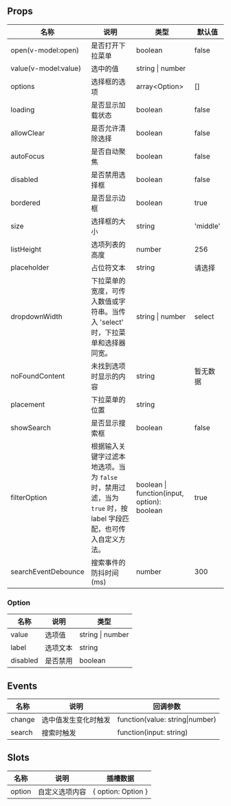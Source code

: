 ## Props

| 名称                 | 说明                                                                                                           | 类型                                        | 默认值   |
| -------------------- | -------------------------------------------------------------------------------------------------------------- | ------------------------------------------- | -------- |
| open(v-model:open)   | 是否打开下拉菜单                                                                                               | boolean                                     | false    |
| value(v-model:value) | 选中的值                                                                                                       | string \| number                            |          |
| options              | 选择框的选项                                                                                                   | array\<Option\>                             | []       |
| loading              | 是否显示加载状态                                                                                               | boolean                                     | false    |
| allowClear           | 是否允许清除选择                                                                                               | boolean                                     | false    |
| autoFocus            | 是否自动聚焦                                                                                                   | boolean                                     | false    |
| disabled             | 是否禁用选择框                                                                                                 | boolean                                     | false    |
| bordered             | 是否显示边框                                                                                                   | boolean                                     | true     |
| size                 | 选择框的大小                                                                                                   | string                                      | 'middle' |
| listHeight           | 选项列表的高度                                                                                                 | number                                      | 256      |
| placeholder          | 占位符文本                                                                                                     | string                                      | 请选择   |
| dropdownWidth        | 下拉菜单的宽度，可传入数值或字符串。当传入 'select' 时，下拉菜单和选择器同宽。                                 | string \| number                            | select   |
| noFoundContent       | 未找到选项时显示的内容                                                                                         | string                                      | 暂无数据 |
| placement            | 下拉菜单的位置                                                                                                 | string                                      |          |
| showSearch           | 是否显示搜索框                                                                                                 | boolean                                     | false    |
| filterOption         | 根据输入关键字过滤本地选项。当为 `false` 时，禁用过滤，当为 `true` 时，按 label 字段匹配，也可传入自定义方法。 | boolean \| function(input, option): boolean | true     |
| searchEventDebounce  | 搜索事件的防抖时间(ms)                                                                                         | number                                      | 300      |

### Option

| 名称     | 说明     | 类型             |
| -------- | -------- | ---------------- |
| value    | 选项值   | string \| number |
| label    | 选项文本 | string           |
| disabled | 是否禁用 | boolean          |

## Events

| 名称   | 说明                 | 回调参数                        |
| ------ | -------------------- | ------------------------------- |
| change | 选中值发生变化时触发 | function(value: string\|number) |
| search | 搜索时触发           | function(input: string)         |

## Slots

| 名称   | 说明           | 插槽数据           |
| ------ | -------------- | ------------------ |
| option | 自定义选项内容 | { option: Option } |
